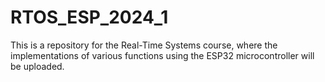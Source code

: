 # RTOS_ESP_2024_1
 This is a repository for the Real-Time Systems course, where the implementations of various functions using the ESP32 microcontroller will be uploaded.
